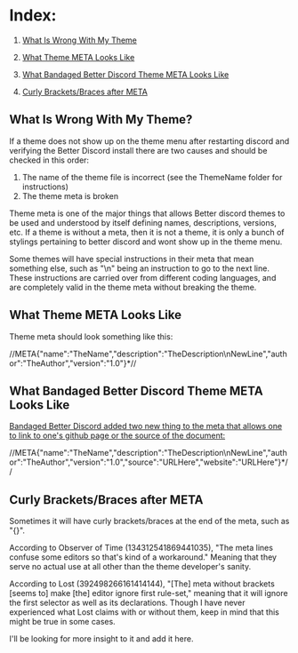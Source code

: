 <h1>Index:</h1>

1) <a href="#WhatMETA">What Is Wrong With My Theme</a>

2) <a href="#METALook">What Theme META Looks Like</a>

3) <a href="#METALookBBD">What Bandaged Better Discord Theme META Looks Like</a>

4) <a href="#METACurly">Curly Brackets/Braces after META</a>

<a name="WhatMETA"><h2>What Is Wrong With My Theme?</h2></a>

If a theme does not show up on the theme menu after restarting discord and verifying the Better Discord install there are two causes and should be checked in this order:
1) The name of the theme file is incorrect (see the ThemeName folder for instructions)
2) The theme meta is broken

Theme meta is one of the major things that allows Better discord themes to be used and understood by itself defining names, descriptions, versions, etc. If a theme is without a meta, then it is not a theme, it is only a bunch of stylings pertaining to better discord and wont show up in the theme menu.

Some themes will have special instructions in their meta that mean something else, such as "\n" being an instruction to go to the next line. These instructions are carried over from different coding languages, and are completely valid in the theme meta without breaking the theme.
<a name="METALook"><h2>What Theme META Looks Like</h2></a>
Theme meta should look something like this:

//META{"name":"TheName","description":"TheDescription\nNewLine","author":"TheAuthor","version":"1.0"}*//

<a name="METALookBBD"><h2>What Bandaged Better Discord Theme META Looks Like</h2></a>

<a href="https://github.com/rauenzi/BetterDiscordApp/#pluginsthemes-related">Bandaged Better Discord added two new thing to the meta that allows one to link to one's github page or the source of the document:</a>

//META{"name":"TheName","description":"TheDescription\nNewLine","author":"TheAuthor","version":"1.0","source":"URLHere","website":"URLHere"}*//

<a name="METACurly"><h2>Curly Brackets/Braces after META</h2></a>

Sometimes it will have curly brackets/braces at the end of the meta, such as "{}".

According to Observer of Time (134312541869441035), "The meta lines confuse some editors so that's kind of a workaround." Meaning that they serve no actual use at all other than the theme developer's sanity.

According to Lost (392498266161414144), "[The] meta without brackets [seems to] make [the] editor ignore first rule-set," meaning that it will ignore the first selector as well as its declarations. Though I have never experienced what Lost claims with or without them, keep in mind that this might be true in some cases.

I'll be looking for more insight to it and add it here.
